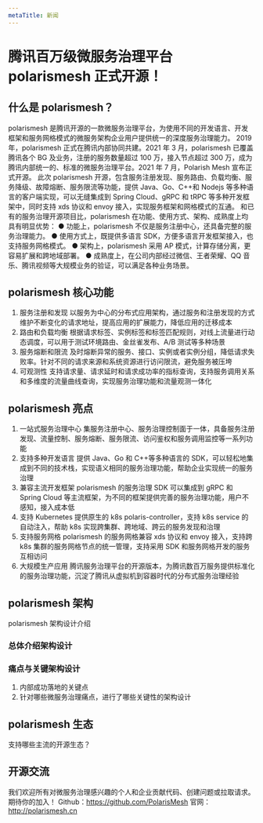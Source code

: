 ```yaml
---
metaTitle: 新闻
---
```


# 腾讯百万级微服务治理平台 polarismesh 正式开源！

## 什么是 polarismesh？

polarismesh 是腾讯开源的一款微服务治理平台，为使用不同的开发语言、开发框架和服务网格模式的微服务架构企业用户提供统一的深度服务治理能力。
2019 年，polarismesh 正式在腾讯内部协同共建。2021 年 3 月，polarismesh 已覆盖腾讯各个 BG 及业务，注册的服务数量超过 100 万，接入节点超过 300 万，成为腾讯内部统一的、标准的微服务治理平台。2021 年 7 月，Polarish Mesh 宣布正式开源。
此次 polarismesh 开源，包含服务注册发现、服务路由、负载均衡、服务降级、故障熔断、服务限流等功能，提供 Java、Go、C++和 Nodejs 等多种语言的客户端实现，可以无缝集成到 Spring Cloud、gRPC 和 tRPC 等多种开发框架中，同时支持 xds 协议和 envoy 接入，实现服务框架和网格模式的互通。
和已有的服务治理开源项目比，polarismesh 在功能、使用方式、架构、成熟度上均具有明显优势：
● 功能上，polarismesh 不仅是服务注册中心，还具备完整的服务治理能力。
● 使用方式上，既提供多语言 SDK，方便多语言开发框架接入，也支持服务网格模式。
● 架构上，polarismesh 采用 AP 模式，计算存储分离，更容易扩展和跨地域部署。
● 成熟度上，在公司内部经过微信、王者荣耀、QQ 音乐、腾讯视频等大规模业务的验证，可以满足各种业务场景。

## polarismesh 核心功能

1. 服务注册和发现
   以服务为中心的分布式应用架构，通过服务和注册发现的方式维护不断变化的请求地址，提高应用的扩展能力，降低应用的迁移成本
2. 路由和负载均衡
   根据请求标签、实例标签和标签匹配规则，对线上流量进行动态调度，可以用于测试环境路由、金丝雀发布、A/B 测试等多种场景
3. 服务熔断和限流
   及时熔断异常的服务、接口、实例或者实例分组，降低请求失败率。针对不同的请求来源和系统资源进行访问限流，避免服务被压垮
4. 可观测性
   支持请求量、请求延时和请求成功率的指标查询，支持服务调用关系和多维度的流量曲线查询，实现服务治理功能和流量观测一体化

## polarismesh 亮点

1. 一站式服务治理中心
   集服务注册中心、服务治理控制面于一体，具备服务注册发现、流量控制、服务熔断、服务限流、访问鉴权和服务调用监控等一系列功能
2. 支持多种开发语言
   提供 Java、Go 和 C++等多种语言的 SDK，可以轻松地集成到不同的技术栈，实现语义相同的服务治理功能，帮助企业实现统一的服务治理
3. 兼容主流开发框架
   polarismesh 的服务治理 SDK 可以集成到 gRPC 和 Spring Cloud 等主流框架，为不同的框架提供完善的服务治理功能，用户不感知，接入成本低
4. 支持 Kubernetes
   提供原生的 k8s polaris-controller，支持 k8s service 的自动注入，帮助 k8s 实现跨集群、跨地域、跨云的服务发现和治理
5. 支持服务网格
   polarismesh 的服务网格兼容 xds 协议和 envoy 接入，支持跨 k8s 集群的服务网格节点的统一管理，支持采用 SDK 和服务网格开发的服务互相访问
6. 大规模生产应用
   腾讯服务治理平台的开源版本，为腾讯数百万服务提供标准化的服务治理功能，沉淀了腾讯从虚拟机到容器时代的分布式服务治理经验

## polarismesh 架构

polarismesh 架构设计介绍

### 总体介绍架构设计

### 痛点与关键架构设计

1. 内部成功落地的关键点
2. 针对哪些微服务治理痛点，进行了哪些关键性的架构设计

## polarismesh 生态

支持哪些主流的开源生态？

## 开源交流

我们欢迎所有对微服务治理感兴趣的个人和企业贡献代码、创建问题或拉取请求。
期待你的加入！
Github：https://github.com/PolarisMesh
官网：http://polarismesh.cn
